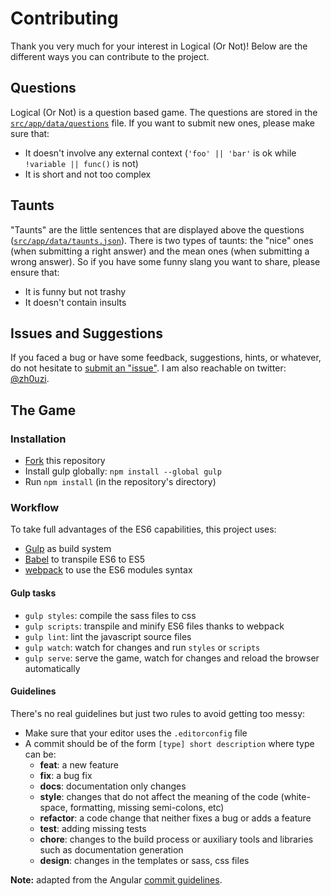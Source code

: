# Contributing

Thank you very much for your interest in Logical (Or Not)!
Below are the different ways you can contribute to the project.



## Questions

Logical (Or Not) is a question based game.
The questions are stored in the [`src/app/data/questions`](https://github.com/Zhouzi/logicalornot/blob/gh-pages/src/app/data/questions.json) file.
If you want to submit new ones, please make sure that:

* It doesn't involve any external context (`'foo' || 'bar'` is ok while `!variable || func()` is not)
* It is short and not too complex



## Taunts

"Taunts" are the little sentences that are displayed above the questions ([`src/app/data/taunts.json`](https://github.com/Zhouzi/logicalornot/blob/gh-pages/src/app/data/taunts.json)).
There is two types of taunts: the "nice" ones (when submitting a right answer) and the mean ones (when submitting a wrong answer).
So if you have some funny slang you want to share, please ensure that:

* It is funny but not trashy
* It doesn't contain insults



## Issues and Suggestions

If you faced a bug or have some feedback, suggestions, hints, or whatever, do not hesitate to [submit an "issue"](https://github.com/Zhouzi/logicalornot/issues).
I am also reachable on twitter: [@zh0uzi](http://twitter.com/zh0uzi).



## The Game

### Installation

* [Fork](https://help.github.com/articles/fork-a-repo/) this repository
* Install gulp globally: `npm install --global gulp`
* Run `npm install` (in the repository's directory)

### Workflow

To take full advantages of the ES6 capabilities, this project uses:

* [Gulp](http://gulpjs.com/) as build system
* [Babel](http://babeljs.io/) to transpile ES6 to ES5
* [webpack](http://webpack.github.io/) to use the ES6 modules syntax

#### Gulp tasks

* `gulp styles`: compile the sass files to css
* `gulp scripts`: transpile and minify ES6 files thanks to webpack
* `gulp lint`: lint the javascript source files
* `gulp watch`: watch for changes and run `styles` or `scripts`
* `gulp serve`: serve the game, watch for changes and reload the browser automatically


#### Guidelines

There's no real guidelines but just two rules to avoid getting too messy:

* Make sure that your editor uses the `.editorconfig` file
* A commit should be of the form `[type] short description` where type can be:
  * **feat**: a new feature
  * **fix**: a bug fix
  * **docs**: documentation only changes
  * **style**: changes that do not affect the meaning of the code (white-space, formatting, missing semi-colons, etc)
  * **refactor**: a code change that neither fixes a bug or adds a feature
  * **test**: adding missing tests
  * **chore**: changes to the build process or auxiliary tools and libraries such as documentation generation
  * **design**: changes in the templates or sass, css files

**Note:** adapted from the Angular [commit guidelines](https://github.com/angular/angular.js/blob/master/CONTRIBUTING.md#commit).
